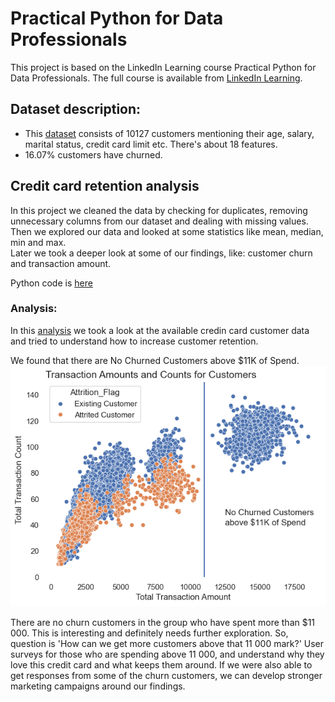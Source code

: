 # Practical Python for Data Professionals

This project is based on the LinkedIn Learning course Practical Python for Data Professionals. The full course is available from [LinkedIn Learning](https://www.linkedin.com/learning/practical-python-for-data-professionals/introduction?dApp=59033956).  

## Dataset description:  
* This [dataset](https://github.com/Anna-Roman/practical-python-for-data-professionals-4358485/blob/main/data/BankChurners_v2.csv) consists of 10127 customers mentioning their age, salary, marital status, credit card limit etc. There's about 18 features.  
* 16.07% customers have churned.

## Credit card retention analysis  
In this project we cleaned the data by checking for duplicates, removing unnecessary columns from our dataset and dealing with missing values.  
Then we explored our data and looked at some statistics like mean, median, min and max.   
Later we took a deeper look at some of our findings, like: customer churn and transaction amount.     

Python code is [here](https://github.com/Anna-Roman/practical-python-for-data-professionals-4358485/blob/main/data/cleaning_data.ipynb)  


### Analysis:
In this [analysis](https://github.com/Anna-Roman/practical-python-for-data-professionals-4358485/blob/main/data/cleaning_data.ipynb) we took a look at the available credin card customer data and tried to understand how to increase customer retention.   

We found that there are No Churned Customers above $11K of Spend.   
![No Churned Customers above $11K](https://github.com/Anna-Roman/practical-python-for-data-professionals-4358485/blob/main/no_churned_customers.png)  

There are no churn customers in the group who have spent more than $11 000. This is interesting and definitely needs further exploration. So, question is 'How can we get more customers above that 11 000 mark?' User surveys for those who are spending above 11 000, and understand why they love this credit card and what keeps them around. If we were also able to get responses from some of the churn customers, we can develop stronger marketing campaigns around our findings.

          


                            

